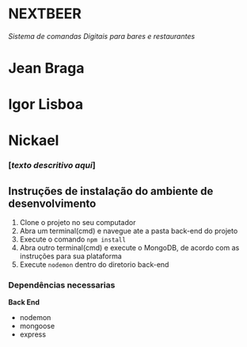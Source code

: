 # NEXTBEER
###### Sistema de comandas Digitais para bares e restaurantes


# Jean Braga 
# Igor Lisboa
# Nickael

### [**_texto descritivo aqui_**]

## Instruções de instalação do ambiente de desenvolvimento
1. Clone o projeto no seu computador
2. Abra um terminal(cmd) e navegue ate a pasta back-end do projeto
3. Execute o comando `npm install`
4. Abra outro terminal(cmd) e execute o MongoDB, de acordo com as instruções para sua plataforma
5. Execute `nodemon` dentro do diretorio back-end


### Dependências necessarias
**Back End**
- nodemon
- mongoose
- express
